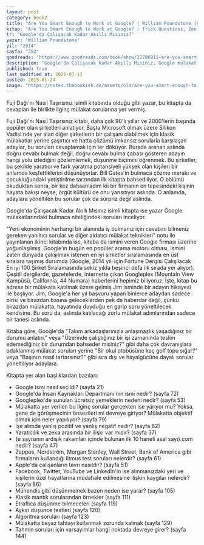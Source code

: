 ```yaml
---
layout: post  
category: book2  
title: "Are You Smart Enough to Work at Google? | William Poundstone (Kitap)"  
kitap: "Are You Smart Enough to Work at Google? : Trick Questions, Zen-like Riddles, Insanely Difficult Puzzles, and Other Devious Interviewing Techniques You ... Know to Get a Job Anywhere in the New Economy"  
tr: "Google'da Çalışacak Kadar Akıllı Mısınız?"  
yazar: "William Poundstone"  
yil: "2014"  
sayfa: "352"  
goodreads: "https://www.goodreads.com/book/show/11786911-are-you-smart-enough-to-work-at-google"
description: "Google'da Çalışacak Kadar Akıllı Mısınız, Google mülakatlarında adaylara yöneltilen bulmaca niteliğindeki soruları inceliyor."
published: true
last_modified_at: 2021-07-12
posted: 2015-01-24
image: "https://notes.thebookish.de/assets/old/are-you-smart-enough-to-work-at-google.jpg"
---
```


Fuji Dağı'nı Nasıl Taşırsınız isimli kitabında olduğu gibi yazar, bu kitapta da cevapları ile birlikte ilginç mülakat sorularına yer vermiş.  
  
Fuji Dağı'nı Nasıl Taşırsınız kitabı, daha çok 90'lı yıllar ve 2000'lerin başında popüler olan şirketleri anlatıyor. Başta Microsoft olmak üzere Silikon Vadisi'nde yer alan diğer şirketlerin bir çalışanı olabilmek için klasik mülakatlar yerine şaşırtıcı ve hatta çözümü imkansız sorularla karşılaşan adaylar, bu soruları cevaplamak için ter döküyor. Burada aranan aslında doğru cevabı bulmak değil, doğru cevabı bulma çabası gösteren adayın hangi yolu izlediğini gözlemlemek, düşünme biçimini öğrenmek. Bu şirketler, bu şekilde yaratıcı ve fark yaratma potansiyeli yüksek olan kişileri bir anlamda keşfettiklerini düşünüyorlar. Bill Gates'in bulmaca çözme merakı ve çocukluğundaki yetiştirilme tarzından ilk kitapta bahsediliyor. O bölümü okuduktan sonra, bir kez dahaanladım kii bir firmanın en tepesindeki kişinin hayata bakışı neyse, örgüt kültürü de onu yansıtıyor aslında. O anlamda, adaylara yöneltilen bu sorular çok da sürpriz değil aslında.  
  
Google'da Çalışacak Kadar Akıllı Mısınız isimli kitapta ise yazar Google mülakatlarındaki bulmaca niteliğindeki soruları inceliyor.  
  
"Yeni ekonominin herhangi bir alanında iş bulmanız için cevabını bilmeniz gereken yanıltıcı sorular ve diğer aldatıcı mülakat teknikleri" notu ile yayınlanan ikinci kitabında ise, kitaba da ismini veren Google firması üzerine yoğunlaşılmış. Google'ın bugün en popüler arama motoru olması, ismini zaten dünyada çalışılmak istenen en iyi şirketler sıralamasında en üst sıralara taşımış durumda (Google, 2014 yılı için Fortune Dergisi Çalışılacak En iyi 100 Şirket Sıralamasında sekiz yılda beşinci defa ilk sırada yer alıyor). Çeşitli dergilerde, gazetelerde, internette çıkan Googleplex (Mountain View Kampüsü, California, 44 Numara) haberlerini hepimiz biliyoruz. İşte, kitap bu adrese bir mülakata katılmak üzere gelmiş Jim isminde bir adayın hikayesi ile başlıyor. Jim, Google'a her yıl başvuru yapan binlerce adaydan sadece birisi ve birazdan basına geleceklerden pek de haberdar değil, çünkü birazdan mülakatta, hayatında duyduğu en garip soru yöneltilecek kendisine. Bu soru da, aslında katılacağı zorlu mülakat adımlarından sadece bir tanesi aslında.  
  
Kitaba göre, Google'da "Takım arkadaşlarınızla anlaşmazlık yaşadığınız bir durumu anlatın." veya "Üzerinde çalıştığınız bir işi zamanında teslim edemediğiniz bir durumdan bahseder misiniz?" gibi daha çok davranışlara odaklanmış mülakat soruları yerine "Bir okul otobüsüne kaç golf topu sığar?" veya "Başınızı nasıl tartarsınız?" gibi sıra dışı ve hayalgücüne dayalı sorular yöneltiliyor adaylara.  
  
Kitapta yer alan başlıklardan bazıları:  
- Google ismi nasıl seçildi? (sayfa 21)  
- Google'da İnsan Kaynakları Departmanı'nın ismi nedir? (sayfa 72)  
- Googleplex'de sunulan ücretsiz yemeklerin nedeni nedir? (sayfa 53)  
- Mülakatta yer verilen bu ilginç sorular gerçekten ise yarıyor mu? Yoksa, gene de görüşmecinin önsezileri mi devreye giriyor? Mülakatta objektif olmak için neler yapılıyor? (sayfa 79)  
- İşe alımda yanlış pozitif ve yanlış negatif nedir? (sayfa 82)  
- Yaratıcılık ve zeka arasında bir ilişki var mıdır? (sayfa 37)  
- {e sayısının ardışık rakamları içinde bulunan ilk 10 haneli asal sayı}.com nedir? (sayfa 47) 
- Zappos, Nordström, Morgan Stanley, Wall Street, Bank of America gibi firmaların kullandığı litmus test soruları nelerdir? (sayfa 61)  
- Apple'da çalışanların tavrı nasıldır? (sayfa 51)  
- Facebook, Twitter, YouTube ve Linkedİn'in ise alınmanızdaki yeri ve kişilerin özel hayatlarına müdahale edilmesine ilişkin kaygılar nelerdir? (sayfa 86)  
- Mühendis gibi düşünmemek bazen neden ise yarar? (sayfa 105)  
- Klasik mantık sorularından örnekler (sayfa 111)  
- Etraflıca düşünme bilmeceleri (sayfa 119)  
- Aykırı düşünce testleri (sayfa 120)  
- Algoritma soruları (sayfa 123)  
- Mülakatta beyaz tahtayı kullanmak zorunda kalmak (sayfa 129)  
- Tahmin soruları için varsayımlar hangi noktada devreye girer? (sayfa 144)  
  

  